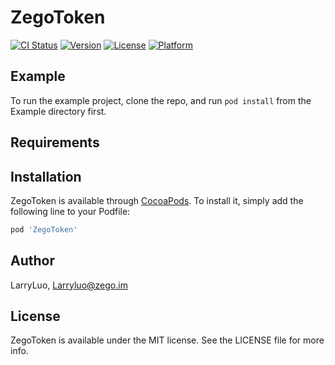 # ZegoToken

[![CI Status](https://img.shields.io/travis/LarryLuo/ZegoToken.svg?style=flat)](https://travis-ci.org/LarryLuo/ZegoToken)
[![Version](https://img.shields.io/cocoapods/v/ZegoToken.svg?style=flat)](https://cocoapods.org/pods/ZegoToken)
[![License](https://img.shields.io/cocoapods/l/ZegoToken.svg?style=flat)](https://cocoapods.org/pods/ZegoToken)
[![Platform](https://img.shields.io/cocoapods/p/ZegoToken.svg?style=flat)](https://cocoapods.org/pods/ZegoToken)

## Example

To run the example project, clone the repo, and run `pod install` from the Example directory first.

## Requirements

## Installation

ZegoToken is available through [CocoaPods](https://cocoapods.org). To install
it, simply add the following line to your Podfile:

```ruby
pod 'ZegoToken'
```

## Author

LarryLuo, Larryluo@zego.im

## License

ZegoToken is available under the MIT license. See the LICENSE file for more info.
